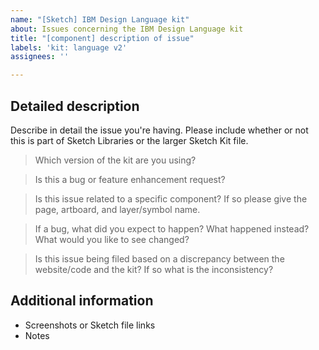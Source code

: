 ```yaml
---
name: "[Sketch] IBM Design Language kit"
about: Issues concerning the IBM Design Language kit
title: "[component] description of issue"
labels: 'kit: language v2'
assignees: ''

---
```


<!-- Feel free to remove sections that aren't relevant.

## Title line template: [Component]: Brief description

-->

## Detailed description

Describe in detail the issue you're having. Please include whether or not this is part of Sketch Libraries or the larger Sketch Kit file.

> Which version of the kit are you using?


> Is this a bug or feature enhancement request?


> Is this issue related to a specific component? If so please give the page, artboard, and layer/symbol name.


> If a bug, what did you expect to happen? What happened instead? What would you like to see changed?


> Is this issue being filed based on a discrepancy between the website/code and the kit? If so what is the inconsistency?



## Additional information

* Screenshots or Sketch file links
* Notes
